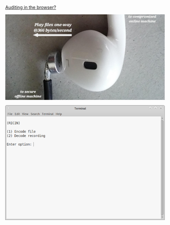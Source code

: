 <!---
Transfer any file through sound between online and secure offline machines - Restricted Interface Computation Isolation Network.
-->



[Auditing in the browser?](https://coliru.stacked-crooked.com/a/ba56244714b6537b)

<p align="center">
  <img src="https://github.com/compromise-evident/RICIN/blob/main/Other/Materials.jpeg">
</p>


<p align="center">
  <img src="https://github.com/compromise-evident/RICIN/blob/main/Other/Terminal.png">
</p>
